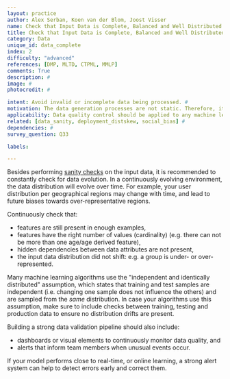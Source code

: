 ```yaml
---
layout: practice
author: Alex Serban, Koen van der Blom, Joost Visser
name: Check that Input Data is Complete, Balanced and Well Distributed
title: Check that Input Data is Complete, Balanced and Well Distributed
category: Data
unique_id: data_complete
index: 2
difficulty: "advanced"
references: [DMP, MLTD, CTPML, MMLP]
comments: True
description: #
image: #
photocredit: #

intent: Avoid invalid or incomplete data being processed. #
motivation: The data generation processes are not static. Therefore, it is necessary to continuously check that data evolution does not introduce issues in distributions, completeness and balance. #
applicability: Data quality control should be applied to any machine learning application.
related: [data_sanity, deployment_distskew, social_bias] #
dependencies: #
survey_question: Q33

labels:

---
```


Besides performing <a href="/best_practices/01-sanity_check/">sanity checks</a> on the input data, it is recommended to constantly check for data evolution. In a continuously evolving environment, the data distribution will evolve over time.
For example, your user distribution per geographical regions may change with time, and lead to future biases towards over-representative regions.

Continuously check that:

- features are still present in enough examples,
- features have the right number of values (cardinality) (e.g. there can not be more than one age/age derived feature),
- hidden dependencies between data attributes are not present,
- the input data distribution did not shift: e.g. a group is under- or over-represented.


Many machine learning algorithms use the "independent and identically distributed" assumption, which states that training and test samples are independent (i.e. changing one sample does not influence the others) and are sampled from the *same* distribution.
In case your algorithms use this assumption, make sure to include checks between training, testing and production data to ensure no distribution drifts are present.


Building a strong data validation pipeline should also include:
- dashboards or visual elements to continuously monitor data quality, and
- alerts that inform team members when unusual events occur.

If your model performs close to real-time, or online learning, a strong alert system can help to detect errors early and correct them.